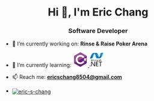 <h1 align="center">Hi 👋, I'm Eric Chang</h1>
<h3 align="center">Software Developer</h3>

- 🔭 I’m currently working on: **Rinse & Raise Poker Arena**

- 🌱 I’m currently learning: <span align="left"> <a href="https://www.w3schools.com/cs/" target="_blank" rel="noreferrer"> <img src="https://raw.githubusercontent.com/devicons/devicon/master/icons/csharp/csharp-original.svg" alt="csharp" width="40" height="40"/> </a> <a href="https://dotnet.microsoft.com/" target="_blank" rel="noreferrer"> <img src="https://raw.githubusercontent.com/devicons/devicon/master/icons/dot-net/dot-net-original-wordmark.svg" alt="dotnet" width="40" height="40"/> </a> </span>

- 📫 Reach me: **ericschang8504@gmail.com**

- <a href="https://linkedin.com/in/eric-s-chang" target="blank"><img align="center" src="https://raw.githubusercontent.com/rahuldkjain/github-profile-readme-generator/master/src/images/icons/Social/linked-in-alt.svg" alt="eric-s-chang" height="30" width="40" /></a>
